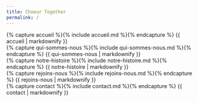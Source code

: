 ```yaml
---
title: Choeur Together
permalink: /
---
```


<div id="accueil" class="section">
  {% capture accueil %}{% include accueil.md %}{% endcapture %}
  {{ accueil | markdownify }}
</div>

<div id="qui-sommes-nous" class="section minimum-text hidden">
  {% capture qui-sommes-nous %}{% include qui-sommes-nous.md %}{% endcapture %}
  {{ qui-sommes-nous | markdownify }}
</div>

<div id="notre-histoire" class="section hidden">
  {% capture notre-histoire %}{% include notre-histoire.md %}{% endcapture %}
  {{ notre-histoire | markdownify }}
</div>

<div id="rejoins-nous" class="section minimum-text hidden">
  {% capture rejoins-nous %}{% include rejoins-nous.md %}{% endcapture %}
  {{ rejoins-nous | markdownify }}
</div>

<div id="contact" class="section minimum-text hidden">
  {% capture contact %}{% include contact.md %}{% endcapture %}
  {{ contact | markdownify }}
</div>

